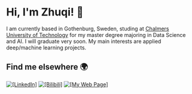 # Hi, I'm Zhuqi! 👋

I am currently based in Gothenburg, Sweden, studing at [Chalmers University of Technology](https://www.chalmers.se/en/) for my master degree majoring in Data Science and AI. I will graduate very soon. My main interests are applied deep/machine learning projects. 

## Find me elsewhere 🌍

[![`[LinkedIn]`](https://img.shields.io/badge/LinkedIn-blue?style=flat&logo=linkedin&labelColor=blue)](https://www.linkedin.com/in/zhuqi-xiao-6607231b9/)
[![`[Bilibili]`](https://img.shields.io/badge/bilibili-ff69b4?style=flat&logo=bilibili&labelColor=ff69b4)](https://space.bilibili.com/181492373)
[![`[My Web Page]`](https://img.shields.io/badge/My%20Page--brightgreen?style=social&logo=appveyor)](https://zhuqishawn.github.io/)
